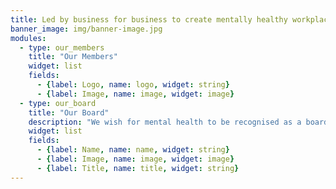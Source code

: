 ```yaml
---
title: Led by business for business to create mentally healthy workplaces
banner_image: img/banner-image.jpg
modules:
  - type: our_members
    title: "Our Members"
    widget: list
    fields:
      - {label: Logo, name: logo, widget: string}
      - {label: Image, name: image, widget: image}
  - type: our_board
    title: "Our Board"
    description: "We wish for mental health to be recognised as a boardroom issue and considered essential to maximise business performance, critical to managing business risk and vital to safeguarding organisations’ people responsibilities."
    widget: list
    fields:
      - {label: Name, name: name, widget: string}
      - {label: Image, name: image, widget: image}
      - {label: Title, name: title, widget: string}
---
```

